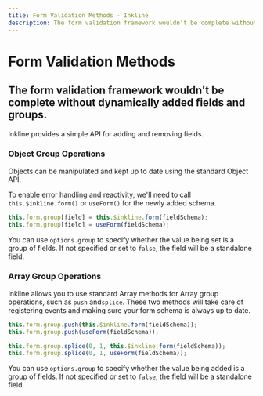 ```yaml
---
title: Form Validation Methods - Inkline
description: The form validation framework wouldn't be complete without dynamically added fields and groups.
---
```


<script setup>
import {
    IFormValidationMethodsGroupsObjectExample,
    IFormValidationMethodsGroupsArrayExample
} from '@inkline/inkline/stories/forms/validation/methods';
import { default as IFormValidationMethodsGroupsObjectExampleHTML } from '@inkline/inkline/stories/forms/validation/methods/groups-object.html?raw';
import { default as IFormValidationMethodsGroupsObjectExampleJS } from '@inkline/inkline/stories/forms/validation/methods/groups-object.js?raw';
import { default as IFormValidationMethodsGroupsArrayExampleHTML } from '@inkline/inkline/stories/forms/validation/methods/groups-array.html?raw';
import { default as IFormValidationMethodsGroupsArrayExampleJS } from '@inkline/inkline/stories/forms/validation/methods/groups-array.js?raw';
</script>

# Form Validation Methods
## The form validation framework wouldn't be complete without dynamically added fields and groups.

Inkline provides a simple API for adding and removing fields.

### Object Group Operations
Objects can be manipulated and kept up to date using the standard Object API. 

To enable error handling and reactivity, we'll need to call `this.$inkline.form()` or `useForm()` for the newly added schema.

~~~js
this.form.group[field] = this.$inkline.form(fieldSchema);
this.form.group[field] = useForm(fieldSchema);
~~~

<example :component="IFormValidationMethodsGroupsObjectExample" :html="IFormValidationMethodsGroupsObjectExampleHTML" :js="IFormValidationMethodsGroupsObjectExampleJS"></example>

You can use `options.group` to specify whether the value being set is a group of fields. If not specified or set to `false`, the field will be a standalone field.

### Array Group Operations
Inkline allows you to use standard Array methods for Array group operations, such as `push` and`splice`. These two methods will take care of registering events and making sure your form schema is always up to date.

~~~js
this.form.group.push(this.$inkline.form(fieldSchema));
this.form.group.push(useForm(fieldSchema));

this.form.group.splice(0, 1, this.$inkline.form(fieldSchema));
this.form.group.splice(0, 1, useForm(fieldSchema));
~~~

<example :component="IFormValidationMethodsGroupsArrayExample" :html="IFormValidationMethodsGroupsArrayExampleHTML" :js="IFormValidationMethodsGroupsArrayExampleJS"></example>

You can use `options.group` to specify whether the value being added is a group of fields. If not specified or set to `false`, the field will be a standalone field.
